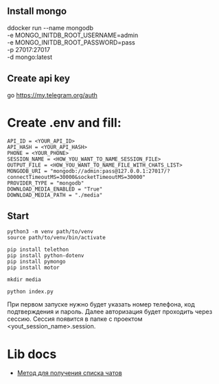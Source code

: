 ## Install mongo
ddocker run --name mongodb \
  -e MONGO_INITDB_ROOT_USERNAME=admin \
  -e MONGO_INITDB_ROOT_PASSWORD=pass \
  -p 27017:27017 \
  -d mongo:latest

## Create api key
go https://my.telegram.org/auth

# Create .env and fill:
```
API_ID = <YOUR_API_ID>
API_HASH = <YOUR_API_HASH>
PHONE = <YOUR_PHONE>
SESSION_NAME = <HOW_YOU_WANT_TO_NAME_SESSION_FILE>
OUTPUT_FILE = <HOW_YOU_WANT_TO_NAME_FILE_WITH_CHATS_LIST>
MONGODB_URI = "mongodb://admin:pass@127.0.0.1:27017/?connectTimeoutMS=30000&socketTimeoutMS=30000"
PROVIDER_TYPE = "mongodb"
DOWNLOAD_MEDIA_ENABLED = "True"
DOWNLOAD_MEDIA_PATH = "./media"
```

## Start
```
python3 -m venv path/to/venv
source path/to/venv/bin/activate

pip install telethon
pip install python-dotenv
pip install pymongo
pip install motor

mkdir media

python index.py
```

При первом запуске нужно будет указать номер телефона, код подтверждения и пароль. Далее авторизация будет проходить через сессию. Сессия появится в папке с проектом <yout_session_name>.session.

# Lib docs
- [Метод для получения списка чатов](https://docs.telethon.dev/en/stable/modules/client.html#telethon.client.dialogs.DialogMethods.get_dialogs)


